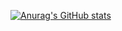[![Anurag's GitHub stats](https://github-readme-stats.vercel.app/api?username=Cumulonimbbus)](https://github.com/anuraghazra/github-readme-stats)

